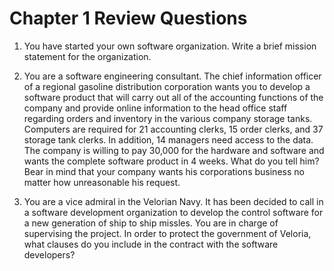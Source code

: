 # Chapter 1 Review Questions

1. You have started your own software organization. Write a brief mission statement for the organization.

6. You are a software engineering consultant. The chief information officer of a regional gasoline distribution corporation wants you to develop a software product that will carry out all of the accounting functions of the company and provide online information to the head office staff regarding orders and inventory in the various company storage tanks. Computers are required for 21 accounting clerks, 15 order clerks, and 37 storage tank clerks. In addition, 14 managers need access to the data. The company is willing to pay 30,000 for the hardware and software and wants the complete software product in 4 weeks. What do you tell him?  Bear in mind that your company wants his corporations business no matter how unreasonable his request.

7. You are a vice admiral in the Velorian Navy. It has been decided to call in a software development organization to develop the control software for a new generation of ship to ship missles. You are in charge of supervising the project. In order to protect the government of Veloria, what clauses do you include in the contract with the software developers?

